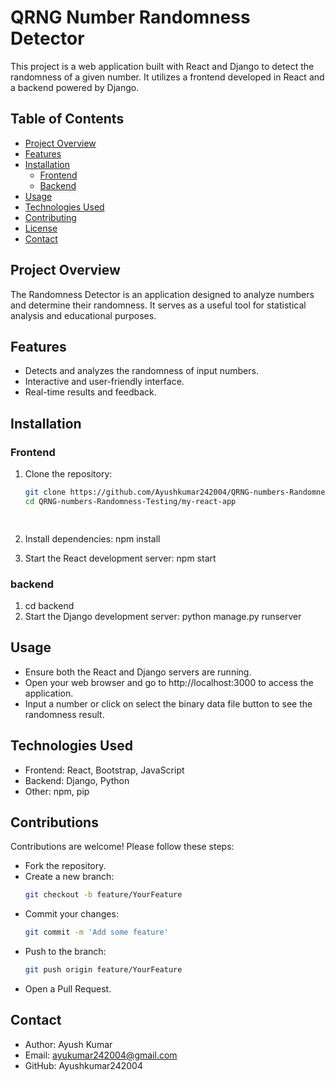 # QRNG Number Randomness Detector

This project is a web application built with React and Django to detect the randomness of a given number. It utilizes a frontend developed in React and a backend powered by Django.

## Table of Contents

- [Project Overview](#project-overview)
- [Features](#features)
- [Installation](#installation)
  - [Frontend](#frontend)
  - [Backend](#backend)
- [Usage](#usage)
- [Technologies Used](#technologies-used)
- [Contributing](#contributing)
- [License](#license)
- [Contact](#contact)

## Project Overview

The Randomness Detector is an application designed to analyze numbers and determine their randomness. It serves as a useful tool for statistical analysis and educational purposes.

## Features

- Detects and analyzes the randomness of input numbers.
- Interactive and user-friendly interface.
- Real-time results and feedback.

## Installation

### Frontend

1. Clone the repository:
   ```bash
   git clone https://github.com/Ayushkumar242004/QRNG-numbers-Randomness-Testing.git
   cd QRNG-numbers-Randomness-Testing/my-react-app

  
2. Install dependencies:
   npm install

3. Start the React development server:
   npm start

### backend
1. cd backend
2. Start the Django development server: python manage.py runserver

 ## Usage
- Ensure both the React and Django servers are running.
- Open your web browser and go to http://localhost:3000 to access the application.
- Input a number or click on select the binary data file button to see the randomness result.

## Technologies Used
- Frontend: React, Bootstrap, JavaScript
- Backend: Django, Python
- Other: npm, pip

## Contributions
  Contributions are welcome! Please follow these steps:
- Fork the repository.
- Create a new branch: 
   ```bash
   git checkout -b feature/YourFeature

- Commit your changes:
   ```bash
  git commit -m 'Add some feature'

- Push to the branch: 
   ```bash
   git push origin feature/YourFeature

- Open a Pull Request.

## Contact
- Author: Ayush Kumar
- Email: ayukumar242004@gmail.com
- GitHub: Ayushkumar242004

